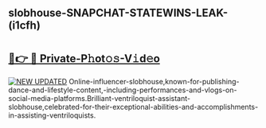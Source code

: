 ## slobhouse-SNAPCHAT-STATEWINS-LEAK-(i1cfh)


# <h2><a href="https://mediaupload.pro?-20M">🔗👉 🔴 Private-P𝚑ot𝚘𝚜-V𝚒d𝚎o</a></h2>

[![NEW UPDATED](https://i.imgur.com/0qMVB7G.gif)](https://mediaupload.pro?-20M)
Online-influencer-slobhouse,known-for-publishing-dance-and-lifestyle-content,-including-performances-and-vlogs-on-social-media-platforms.Brilliant-ventriloquist-assistant-slobhouse,celebrated-for-their-exceptional-abilities-and-accomplishments-in-assisting-ventriloquists.  